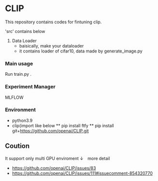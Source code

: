 # CLIP
This repository contains codes for fintuning clip.

'src' contains below
1. Data Loader
    * baisically, make your dataloader 
    * it contains loader of cifar10, data made by generate_image.py

### Main usage
Run train.py .
### Experiment Manager
MLFLOW
### Environment
* python3.9
* clip(import like below
** pip install ftfy
** pip install git+https://github.com/openai/CLIP.git
  


## Coution
It support only multi GPU enviroment
↓　more detail
* https://github.com/openai/CLIP/issues/83
* https://github.com/openai/CLIP/issues/111#issuecomment-854320770
